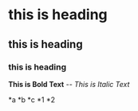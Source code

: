 # this is heading
## this is heading
### this is heading

**This is Bold Text** --
*This is Italic Text*

*a 
*b 
*c 
  *1
  *2
